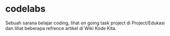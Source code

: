 # codelabs

Sebuah sarana belajar coding, lihat on going task project di Project/Edukasi dan lihat beberapa refrence artikel di Wiki Kode Kita.
